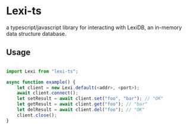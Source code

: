 # Lexi-ts

a typescript/javascript library for interacting with LexiDB,
an in-memory data structure database.

## Usage

```ts

import Lexi from "lexi-ts";

async function example() {
    let client = new Lexi.default(<addr>, <port>);
    await client.connect();
    let setResult = await client.set("foo", "bar"); // "OK"
    let getResult = await client.get("foo"); // "bar"
    let delResult = await client.del("foo"); // "OK"
    client.close();
}

```
